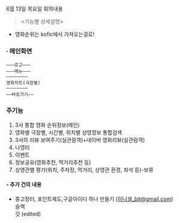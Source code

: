 6월 13일 목요일 회의내용

> <기능별 상세설명>

- 영화순위는 kofic에서 가져오는걸로!

### ∙ 메인화면  
```
———로고———  
———메뉴———  
————————  
영화차트(극장별)  
————————  
——바로가기——
```

### 주기능

1. 3사 통합 영화 순위정보(메인)  
2. 영화별 극장별, 시간별, 위치별 상영정보 통합검색  
3. 3사의 리뷰 보여주기(실관람객)+네이버 영화리뷰(실관람객)
4. 나영리  
5. 이벤트  
6. 정보공유(영화추천, 먹거리추천 등)  
7. 상영관별 평가(위치, 주차장, 먹거리, 상영관 환경, 좌석 등)-보류  

#### -  추가 건의 내용
- 중고장터, 포인트제도,구글아이디 하나 만들기 (이니셜_bit@gmail.com)  
슬랙  
깃 (edited)


<!--stackedit_data:
eyJoaXN0b3J5IjpbMTA2MDEyNDQyMl19
-->
